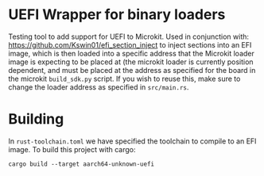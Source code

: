 # UEFI Wrapper for binary loaders

Testing tool to add support for UEFI to Microkit. Used in conjunction with: https://github.com/Kswin01/efi_section_inject to
inject sections into an EFI image, which is then loaded into a specific address that the Microkit loader image is expecting to be
placed at (the microkit loader is currently position dependent, and must be placed at the address as specified for the board in
the microkit `build_sdk.py` script. If you wish to reuse this, make sure to change the loader address as specified in `src/main.rs`.

# Building

In `rust-toolchain.toml` we have specified the toolchain to compile to an EFI image. To build this project with cargo:

```
cargo build --target aarch64-unknown-uefi 
```
